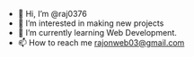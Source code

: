 - 👋 Hi, I’m @raj0376
- 👀 I’m interested in making new projects
- 🌱 I’m currently learning Web Development.
- 📫 How to reach me rajonweb03@gmail.com 

<!---
raj0376/raj0376 is a ✨ special ✨ repository because its `README.md` (this file) appears on your GitHub profile.
You can click the Preview link to take a look at your changes.
--->
